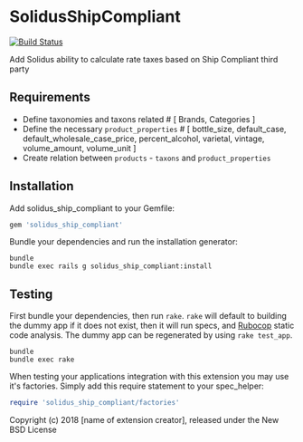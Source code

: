 SolidusShipCompliant
====================

[![Build Status](https://travis-ci.org/jtapia/solidus_ship_compliant.svg?branch=master)](https://travis-ci.org/jtapia/solidus_ship_compliant)

Add Solidus ability to calculate rate taxes based on Ship Compliant third party

Requirements
------------

- Define taxonomies and taxons related # [ Brands, Categories ]
- Define the necessary `product_properties` # [ bottle_size, default_case, default_wholesale_case_price, percent_alcohol, varietal, vintage, volume_amount, volume_unit ]
- Create relation between `products` - `taxons` and `product_properties`

Installation
------------

Add solidus_ship_compliant to your Gemfile:

```ruby
gem 'solidus_ship_compliant'
```

Bundle your dependencies and run the installation generator:

```shell
bundle
bundle exec rails g solidus_ship_compliant:install
```

Testing
-------

First bundle your dependencies, then run `rake`. `rake` will default to building the dummy app if it does not exist, then it will run specs, and [Rubocop](https://github.com/bbatsov/rubocop) static code analysis. The dummy app can be regenerated by using `rake test_app`.

```shell
bundle
bundle exec rake
```

When testing your applications integration with this extension you may use it's factories.
Simply add this require statement to your spec_helper:

```ruby
require 'solidus_ship_compliant/factories'
```

Copyright (c) 2018 [name of extension creator], released under the New BSD License
